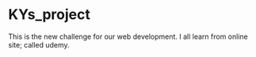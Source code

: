 # KYs_project
This is the new challenge for our web development.  I all learn from online site; called udemy.

